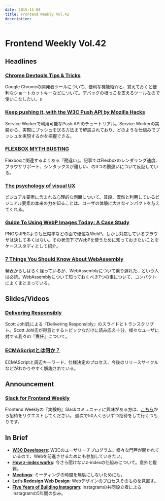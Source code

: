 ```yaml
---
date: 2015-11-04
title: Frontend Weekly Vol.42
description:
---
```


# Frontend Weekly Vol.42

## Headlines

### [Chrome Devtools Tips & Tricks](http://mo.github.io/2015/10/19/chrome-devtools.html)

Google Chromeの開発者ツールについて、便利な機能紹介と、覚えておくと便利なショートカットキーなどについて。デバッグの根っこを支えるツールなので使いこなしたい。s

### [Keep pushing it, with the W3C Push API by Mozilla Hacks](https://hacks.mozilla.org/2015/10/keep-pushing-it-with-the-w3c-push-api/)

Service Workerで利用可能なPush APIのチュートリアル。Service Workerの実装から、実際にプッシュを送る方法まで解説されており、どのような仕組みでプッシュを実現するかを把握できる。

### [FLEXBOX MYTH BUSTING](http://jonyablonski.com/2015/flexbox-myth-busting/)

Flexboxに関連するよくある『勘違い』。記事ではFlexboxのレンダリング速度、ブラウザサポート、シンタックスが難しい、の3つの勘違いについて反証している。

### [The psychology of visual UX](http://thenextweb.com/dd/2015/10/21/the-psychology-of-visual-ux/)

ビジュアル要素に含まれる心理的な側面について。普段、漠然と利用しているビジュアル要素の本来の力を知ることは、ユーザの体験に大きなインパクトを与えてくれる。

### [Guide To Using WebP Images Today: A Case Study](http://www.smashingmagazine.com/2015/10/webp-images-and-performance/)

PNGやJPEGよりも圧縮率などの面で優位なWebP。しかし対応しているブラウザは決して多くはない。その状況下でWebPを使うために知っておきたいことをケーススタディとして紹介。

### [7 Things You Should Know About WebAssembly](https://auth0.com/blog/2015/10/14/7-things-you-should-know-about-web-assembly/)

発表からしばらく経っているが、WebAssemblyについて乗り遅れた、という人は必読。WebAssemblyについて知っておくべき7つの事について、コンパクトによくまとまっている。

## Slides/Videos

### [Delivering Responsibly](https://www.filamentgroup.com/lab/delivering-responsibly.html)

Scott Johl氏による『Delivering Responsibly』のスライドとトランスクリプト。Scott Johl氏が得意とするトピックなだけに読み応え十分。様々なユーザに対する我々の『責任』について。

### [ECMAScriptとは何か？](http://azu.github.io/slide-what-is-ecmascript/)

ECMAScriptと周辺キーワード、仕様決定のプロセス、今後のリリースサイクルなどがわかりやすく解説されている。

## Announcement

### [Slack for Frontend Weekly](https://studiomohawk.typeform.com/to/Kj8Gaj)

Frontend Weeklyの『実験的』Slackコミュニティに興味がある方は、[こちら](https://studiomohawk.typeform.com/to/Kj8Gaj)から招待をリクエストしてください。 週次で50人くらいずつ招待をして行くつもりです。

## In Brief

- [**W3C Developers**](http://www.w3.org/developers/): W3Cのユーザリーチプログラム。様々な門戸が開かれているので、Webを前進させるためにも参加していきたい。
- [**How z-index works**](http://bitsofco.de/2015/how-z-index-works/): 今さら聞けないz-indexの仕組みについて。意外と複雑。
- [**Meetings**](https://medium.com/@padday/meetings-e27767bcf6b6): ミーティングの時間を無駄にしないためにも。
- [**Let’s Redesign Web Design**](https://medium.com/@callmevlad/let-s-redesign-web-design-2d67aec798e): Webデザインのプロセスそのものを見直す。
- [**Five Years of Building Instagram**](https://medium.com/backchannel/war-stories-3696d00207ff): Instagramの共同設立者によるInstagramの5年間の歩み。
